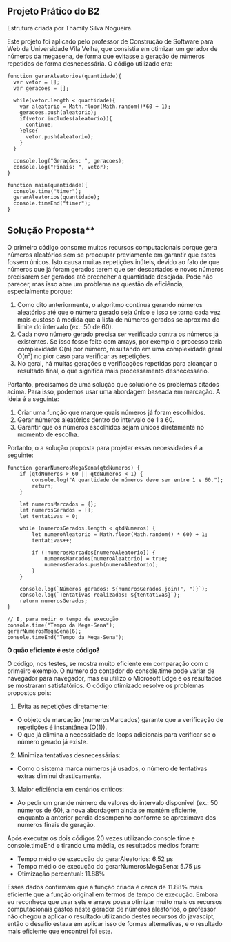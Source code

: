 ## Projeto Prático do B2

Estrutura criada por Thamily Silva Nogueira. 

Este projeto foi aplicado pelo professor de Construção de Software para Web da Universidade Vila Velha, que consistia em otimizar um gerador de números da megasena, de forma que evitasse a geração de números repetidos de forma desnecessária. 
O código utilizado era: 

```
function gerarAleatorios(quantidade){
  var vetor = [];
  var geracoes = [];

  while(vetor.length < quantidade){
    var aleatorio = Math.floor(Math.random()*60 + 1);
    geracoes.push(aleatorio);
    if(vetor.includes(aleatorio)){
      continue;
    }else{
      vetor.push(aleatorio);
    }
  }

  console.log("Gerações: ", geracoes);
  console.log("Finais: ", vetor);
}

function main(quantidade){
  console.time("timer");
  gerarAleatorios(quantidade);
  console.timeEnd("timer");
}

```


## Solução Proposta**

O primeiro código consome muitos recursos computacionais porque gera números aleatórios sem se preocupar previamente em garantir que estes fossem únicos. Isto causa muitas repetições inúteis, devido ao fato de que números que já foram gerados terem que ser descartados e novos números precisarem ser gerados até preencher a quantidade desejada. Pode não parecer, mas isso abre um problema na questão da eficiência, especialmente porque:

1. Como dito anteriormente, o algoritmo continua gerando números aleatórios até que o número gerado seja único e isso se torna cada vez mais custoso à medida que a lista de números gerados se aproxima do limite do intervalo (ex.: 50 de 60).
2. Cada novo número gerado precisa ser verificado contra os números já existentes. Se isso fosse feito com arrays, por exemplo o processo teria complexidade O(n) por número, resultando em uma complexidade geral O(n²) no pior caso para verificar as repetições.
3. No geral, há muitas gerações e verificações repetidas para alcançar o resultado final, o que significa mais processamento desnecessário.

Portanto, precisamos de uma solução que solucione os problemas citados acima. Para isso, podemos usar uma abordagem baseada em marcação. A ideia é a seguinte:
1. Criar uma função que marque quais números já foram escolhidos.
2. Gerar números aleatórios dentro do intervalo de 1 a 60.
3. Garantir que os números escolhidos sejam únicos diretamente no momento de escolha.
   
Portanto, o a solução proposta para projetar essas necessidades é a seguinte: 
```
function gerarNumerosMegaSena(qtdNumeros) {
    if (qtdNumeros > 60 || qtdNumeros < 1) {
        console.log("A quantidade de números deve ser entre 1 e 60.");
        return;
    }

    let numerosMarcados = {};
    let numerosGerados = [];
    let tentativas = 0;

    while (numerosGerados.length < qtdNumeros) {
        let numeroAleatorio = Math.floor(Math.random() * 60) + 1;
        tentativas++;

        if (!numerosMarcados[numeroAleatorio]) {
            numerosMarcados[numeroAleatorio] = true;
            numerosGerados.push(numeroAleatorio);
        }
    }

    console.log(`Números gerados: ${numerosGerados.join(", ")}`);
    console.log(`Tentativas realizadas: ${tentativas}`);
    return numerosGerados;
}

// E, para medir o tempo de execução
console.time("Tempo da Mega-Sena");
gerarNumerosMegaSena(6);
console.timeEnd("Tempo da Mega-Sena");
```


**O quão eficiente é este código?**

O código, nos testes, se mostra muito eficiente em comparação com o primeiro exemplo. O número do contador do console.time pode variar de navegador para navegador, mas eu utilizo o Microsoft Edge e os resultados se mostraram satisfatórios. O código otimizado resolve os problemas propostos pois:

1. Evita as repetições diretamente:
- O objeto de marcação (numerosMarcados) garante que a verificação de repetições é instantânea (O(1)).
- O que já elimina a necessidade de loops adicionais para verificar se o número gerado já existe.
  
2. Minimiza tentativas desnecessárias:
- Como o sistema marca números já usados, o número de tentativas extras diminui drasticamente.
  
3. Maior eficiência em cenários críticos:
- Ao pedir um grande número de valores do intervalo disponível (ex.: 50 números de 60), a nova abordagem ainda se mantém eficiente, enquanto a anterior perdia desempenho conforme se aproximava dos numeros finais de geração.

Após executar os dois códigos 20 vezes utilizando console.time e console.timeEnd e tirando uma média, os resultados médios foram:

- Tempo médio de execução do gerarAleatorios: 6.52 µs
- Tempo médio de execução do gerarNumerosMegaSena: 5.75 µs
- Otimização percentual: 11.88%

Esses dados confirmam que a função criada é cerca de 11.88% mais eficiente que a função original em termos de tempo de execução. Embora eu reconheça que usar sets e arrays possa otimizar muito mais os recursos computacionais gastos neste gerador de números aleatórios, o professor não chegou a aplicar o resultado utilizando destes recursos do javascipt, então o desafio estava em aplicar isso de formas alternativas, e o resultado mais eficiente que encontrei foi este.
